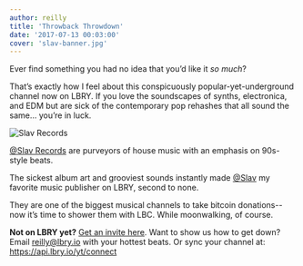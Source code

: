```yaml
---
author: reilly
title: 'Throwback Throwdown'
date: '2017-07-13 00:03:00'
cover: 'slav-banner.jpg'
---
```

Ever find something you had no idea that you’d like it *so much*?

That’s exactly how I feel about this conspicuously popular-yet-underground channel now on LBRY. If you love the soundscapes of synths, electronica, and EDM but are sick of the contemporary pop rehashes that all sound the same… you’re in luck.

![Slav Records](/img/news/slav-inline.png)

<a href='lbry://@Slav'>@Slav Records</a> are purveyors of house music with an emphasis on 90s-style beats.

The sickest album art and grooviest sounds instantly made <a href='lbry://@Slav'>@Slav</a> my favorite music publisher on LBRY, second to none.

They are one of the biggest musical channels to take bitcoin donations--now it’s time to shower them with LBC. While moonwalking, of course.

**Not on LBRY yet?** [Get an invite here](https://lbry.io/get). Want to show us how to get down? Email reilly@lbry.io with your hottest beats. Or sync your channel at: https://api.lbry.io/yt/connect
